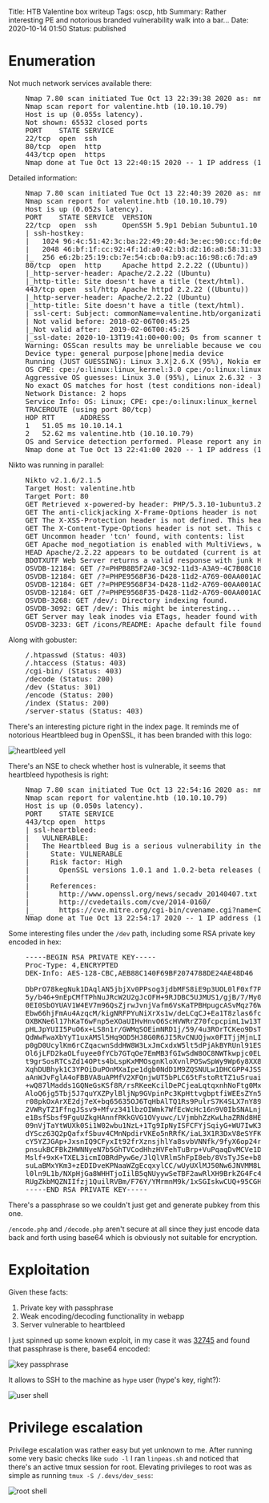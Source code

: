 Title: HTB Valentine box writeup
Tags: oscp, htb
Summary: Rather interesting PE and notorious branded vulnerability walk into a bar...
Date: 2020-10-14 01:50
Status: published

# Enumeration
Not much network services available there:
<pre>
    Nmap 7.80 scan initiated Tue Oct 13 22:39:38 2020 as: nmap -sS -p- -oA enum/nmap-ss-all 10.10.10.79
    Nmap scan report for valentine.htb (10.10.10.79)
    Host is up (0.055s latency).
    Not shown: 65532 closed ports
    PORT    STATE SERVICE
    22/tcp  open  ssh
    80/tcp  open  http
    443/tcp open  https
    Nmap done at Tue Oct 13 22:40:15 2020 -- 1 IP address (1 host up) scanned in 37.15 seconds
</pre>
Detailed information:
<pre>
    Nmap 7.80 scan initiated Tue Oct 13 22:40:39 2020 as: nmap -sC -A -T4 -p22,80,443 -oA enum/nmap-sCAT4-open 10.10.10.79
    Nmap scan report for valentine.htb (10.10.10.79)
    Host is up (0.052s latency).
    PORT    STATE SERVICE  VERSION
    22/tcp  open  ssh      OpenSSH 5.9p1 Debian 5ubuntu1.10 (Ubuntu Linux; protocol 2.0)
    | ssh-hostkey: 
    |   1024 96:4c:51:42:3c:ba:22:49:20:4d:3e:ec:90:cc:fd:0e (DSA)
    |   2048 46:bf:1f:cc:92:4f:1d:a0:42:b3:d2:16:a8:58:31:33 (RSA)
    |_  256 e6:2b:25:19:cb:7e:54:cb:0a:b9:ac:16:98:c6:7d:a9 (ECDSA)
    80/tcp  open  http     Apache httpd 2.2.22 ((Ubuntu))
    |_http-server-header: Apache/2.2.22 (Ubuntu)
    |_http-title: Site doesn't have a title (text/html).
    443/tcp open  ssl/http Apache httpd 2.2.22 ((Ubuntu))
    |_http-server-header: Apache/2.2.22 (Ubuntu)
    |_http-title: Site doesn't have a title (text/html).
    | ssl-cert: Subject: commonName=valentine.htb/organizationName=valentine.htb/stateOrProvinceName=FL/countryName=US
    | Not valid before: 2018-02-06T00:45:25
    |_Not valid after:  2019-02-06T00:45:25
    |_ssl-date: 2020-10-13T19:41:00+00:00; 0s from scanner time.
    Warning: OSScan results may be unreliable because we could not find at least 1 open and 1 closed port
    Device type: general purpose|phone|media device
    Running (JUST GUESSING): Linux 3.X|2.6.X (95%), Nokia embedded (95%), Google Android 4.0.X|4.2.X (93%), Yamaha embedded (92%)
    OS CPE: cpe:/o:linux:linux_kernel:3.0 cpe:/o:linux:linux_kernel:2.6 cpe:/o:linux:linux_kernel:2.6.32 cpe:/h:nokia:n9 cpe:/o:google:android:4.0.4 cpe:/o:google:android:4.2.1 cpe:/o:google:android:4.2.2 cpe:/h:yamaha:rx-v481d
    Aggressive OS guesses: Linux 3.0 (95%), Linux 2.6.32 - 3.5 (95%), Nokia N9 phone (Linux 2.6.32) (95%), Linux 3.2 (95%), Linux 2.6.38 - 3.0 (94%), Linux 2.6.38 - 2.6.39 (94%), Linux 2.6.39 (94%), Linux 3.5 (93%), Linux 2.6.32 - 3.10 (93%), Linux 2.6.32 - 3.9 (93%)
    No exact OS matches for host (test conditions non-ideal).
    Network Distance: 2 hops
    Service Info: OS: Linux; CPE: cpe:/o:linux:linux_kernel
    TRACEROUTE (using port 80/tcp)
    HOP RTT      ADDRESS
    1   51.05 ms 10.10.14.1
    2   52.62 ms valentine.htb (10.10.10.79)
    OS and Service detection performed. Please report any incorrect results at https://nmap.org/submit/ .
    Nmap done at Tue Oct 13 22:41:00 2020 -- 1 IP address (1 host up) scanned in 21.37 seconds
</pre>

Nikto was running in parallel:
<pre>
    Nikto v2.1.6/2.1.5
    Target Host: valentine.htb
    Target Port: 80
    GET Retrieved x-powered-by header: PHP/5.3.10-1ubuntu3.26
    GET The anti-clickjacking X-Frame-Options header is not present.
    GET The X-XSS-Protection header is not defined. This header can hint to the user agent to protect against some forms of XSS
    GET The X-Content-Type-Options header is not set. This could allow the user agent to render the content of the site in a different fashion to the MIME type
    GET Uncommon header 'tcn' found, with contents: list
    GET Apache mod_negotiation is enabled with MultiViews, which allows attackers to easily brute force file names. See http://www.wisec.it/sectou.php?id=4698ebdc59d15. The following alternatives for 'index' were found: index.php
    HEAD Apache/2.2.22 appears to be outdated (current is at least Apache/2.4.37). Apache 2.2.34 is the EOL for the 2.x branch.
    BDOTXUTF Web Server returns a valid response with junk HTTP methods, this may cause false positives.
    OSVDB-12184: GET /?=PHPB8B5F2A0-3C92-11d3-A3A9-4C7B08C10000: PHP reveals potentially sensitive information via certain HTTP requests that contain specific QUERY strings.
    OSVDB-12184: GET /?=PHPE9568F36-D428-11d2-A769-00AA001ACF42: PHP reveals potentially sensitive information via certain HTTP requests that contain specific QUERY strings.
    OSVDB-12184: GET /?=PHPE9568F34-D428-11d2-A769-00AA001ACF42: PHP reveals potentially sensitive information via certain HTTP requests that contain specific QUERY strings.
    OSVDB-12184: GET /?=PHPE9568F35-D428-11d2-A769-00AA001ACF42: PHP reveals potentially sensitive information via certain HTTP requests that contain specific QUERY strings.
    OSVDB-3268: GET /dev/: Directory indexing found.
    OSVDB-3092: GET /dev/: This might be interesting...
    GET Server may leak inodes via ETags, header found with file /icons/README, inode: 534222, size: 5108, mtime: Tue Aug 28 14:48:10 2007
    OSVDB-3233: GET /icons/README: Apache default file found.
</pre>

Along with gobuster:
<pre>
    /.htpasswd (Status: 403)
    /.htaccess (Status: 403)
    /cgi-bin/ (Status: 403)
    /decode (Status: 200)
    /dev (Status: 301)
    /encode (Status: 200)
    /index (Status: 200)
    /server-status (Status: 403)
</pre>

There's an interesting picture right in the index page. It reminds me of 
notorious Heartbleed bug in OpenSSL, it has been branded with this logo:

![heartbleed yell](/cstatic/htb-valentine/heartbleed.png)

There's an NSE to check whether host is vulnerable, it seems that heartbleed
hypothesis is right:
<pre>
    Nmap 7.80 scan initiated Tue Oct 13 22:54:16 2020 as: nmap -sC -p443 --script=ssl-heartbleed -oA enum/nmap-sc-heartbleed valentine.htb
    Nmap scan report for valentine.htb (10.10.10.79)
    Host is up (0.050s latency).
    PORT    STATE SERVICE
    443/tcp open  https
    | ssl-heartbleed: 
    |   VULNERABLE:
    |   The Heartbleed Bug is a serious vulnerability in the popular OpenSSL cryptographic software library. It allows for stealing information intended to be protected by SSL/TLS encryption.
    |     State: VULNERABLE
    |     Risk factor: High
    |       OpenSSL versions 1.0.1 and 1.0.2-beta releases (including 1.0.1f and 1.0.2-beta1) of OpenSSL are affected by the Heartbleed bug. The bug allows for reading memory of systems protected by the vulnerable OpenSSL versions and could allow for disclosure of otherwise encrypted confidential information as well as the encryption keys themselves.
    |           
    |     References:
    |       http://www.openssl.org/news/secadv_20140407.txt 
    |       http://cvedetails.com/cve/2014-0160/
    |_      https://cve.mitre.org/cgi-bin/cvename.cgi?name=CVE-2014-0160
    Nmap done at Tue Oct 13 22:54:17 2020 -- 1 IP address (1 host up) scanned in 0.88 seconds
</pre>

Some interesting files under the `/dev` path, including some RSA private key
encoded in hex:
<pre>
    -----BEGIN RSA PRIVATE KEY-----
    Proc-Type: 4,ENCRYPTED
    DEK-Info: AES-128-CBC,AEB88C140F69BF2074788DE24AE48D46

    DbPrO78kegNuk1DAqlAN5jbjXv0PPsog3jdbMFS8iE9p3UOL0lF0xf7PzmrkDa8R
    5y/b46+9nEpCMfTPhNuJRcW2U2gJcOFH+9RJDBC5UJMUS1/gjB/7/My00Mwx+aI6
    0EI0SbOYUAV1W4EV7m96QsZjrwJvnjVafm6VsKaTPBHpugcASvMqz76W6abRZeXi
    Ebw66hjFmAu4AzqcM/kigNRFPYuNiXrXs1w/deLCqCJ+Ea1T8zlas6fcmhM8A+8P
    OXBKNe6l17hKaT6wFnp5eXOaUIHvHnvO6ScHVWRrZ70fcpcpimL1w13Tgdd2AiGd
    pHLJpYUII5PuO6x+LS8n1r/GWMqSOEimNRD1j/59/4u3ROrTCKeo9DsTRqs2k1SH
    QdWwFwaXbYyT1uxAMSl5Hq9OD5HJ8G0R6JI5RvCNUQjwx0FITjjMjnLIpxjvfq+E
    p0gD0UcylKm6rCZqacwnSddHW8W3LxJmCxdxW5lt5dPjAkBYRUnl91ESCiD4Z+uC
    Ol6jLFD2kaOLfuyee0fYCb7GTqOe7EmMB3fGIwSdW8OC8NWTkwpjc0ELblUa6ulO
    t9grSosRTCsZd14OPts4bLspKxMMOsgnKloXvnlPOSwSpWy9Wp6y8XX8+F40rxl5
    XqhDUBhyk1C3YPOiDuPOnMXaIpe1dgb0NdD1M9ZQSNULw1DHCGPP4JSSxX7BWdDK
    aAnWJvFglA4oFBBVA8uAPMfV2XFQnjwUT5bPLC65tFstoRtTZ1uSruai27kxTnLQ
    +wQ87lMadds1GQNeGsKSf8R/rsRKeeKcilDePCjeaLqtqxnhNoFtg0Mxt6r2gb1E
    AloQ6jg5Tbj5J7quYXZPylBljNp9GVpinPc3KpHttvgbptfiWEEsZYn5yZPhUr9Q
    r08pkOxArXE2dj7eX+bq65635OJ6TqHbAlTQ1Rs9PulrS7K4SLX7nY89/RZ5oSQe
    2VWRyTZ1FfngJSsv9+Mfvz341lbzOIWmk7WfEcWcHc16n9V0IbSNALnjThvEcPky
    e1BsfSbsf9FguUZkgHAnnfRKkGVG1OVyuwc/LVjmbhZzKwLhaZRNd8HEM86fNojP
    09nVjTaYtWUXk0Si1W02wbu1NzL+1Tg9IpNyISFCFYjSqiyG+WU7IwK3YU5kp3CC
    dYScz63Q2pQafxfSbuv4CMnNpdirVKEo5nRRfK/iaL3X1R3DxV8eSYFKFL6pqpuX
    cY5YZJGAp+JxsnIQ9CFyxIt92frXznsjhlYa8svbVNNfk/9fyX6op24rL2DyESpY
    pnsukBCFBkZHWNNyeN7b5GhTVCodHhzHVFehTuBrp+VuPqaqDvMCVe1DZCb4MjAj
    Mslf+9xK+TXEL3icmIOBRdPyw6e/JlQlVRlmShFpI8eb/8VsTyJSe+b853zuV2qL
    suLaBMxYKm3+zEDIDveKPNaaWZgEcqxylCC/wUyUXlMJ50Nw6JNVMM8LeCii3OEW
    l0ln9L1b/NXpHjGa8WHHTjoIilB5qNUyywSeTBF2awRlXH9BrkZG4Fc4gdmW/IzT
    RUgZkbMQZNIIfzj1QuilRVBm/F76Y/YMrmnM9k/1xSGIskwCUQ+95CGHJE8MkhD3
    -----END RSA PRIVATE KEY-----
</pre>

There's a passphrase so we couldn't just get and generate pubkey from this one.

`/encode.php` and `/decode.php` aren't secure at all since they just encode
data back and forth using base64 which is obviously not suitable for encryption.

# Exploitation
Given these facts:

 1. Private key with passphrase
 2. Weak encoding/decoding functionality in webapp
 3. Server vulnerable to heartbleed

I just spinned up some known exploit, in my case it was
[32745](https://www.exploit-db.com/exploits/32745)
and found that passphrase is there, base64 encoded:

![key passphrase](/cstatic/htb-valentine/key-pass.png)

It allows to SSH to the machine as `hype` user (hype's key, right?):

![user shell](/cstatic/htb-valentine/user-shell.png)

# Privilege escalation
Privilege escalation was rather easy but yet unknown to me. After running some
very basic checks like `sudo -l` I ran `linpeas.sh` and noticed that there's
an active tmux session for root. Elevating privileges to root was as simple as
running `tmux -S /.devs/dev_sess`:

![root shell](/cstatic/htb-valentine/root-shell)
